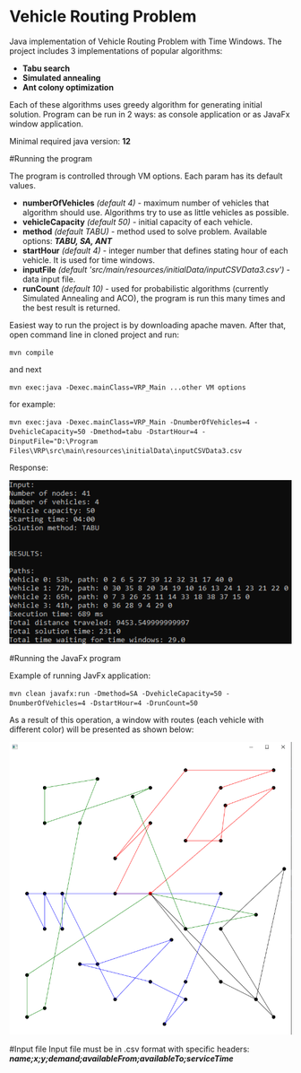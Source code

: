 # Vehicle Routing Problem
Java implementation of Vehicle Routing Problem with Time Windows.
The project includes 3 implementations of popular algorithms:
* **Tabu search**
* **Simulated annealing**
* **Ant colony optimization**

Each of these algorithms uses greedy algorithm for generating initial solution.
Program can be run in 2 ways: as console application or as JavaFx window application.

Minimal required java version: **12**

#Running the program

The program is controlled through VM options. Each param has its default values.

* **numberOfVehicles** _(default 4)_ - maximum number of vehicles that algorithm should use.
Algorithms try to use as little vehicles as possible.
* **vehicleCapacity** _(default 50)_ - initial capacity of each vehicle.
* **method** _(default TABU)_ - method used to solve problem.
Available options: **_TABU, SA, ANT_**
* **startHour** _(default 4)_ - integer number that defines stating hour of each vehicle.
It is used for time windows.
* **inputFile** _(default 'src/main/resources/initialData/inputCSVData3.csv')_ - data input file.
* **runCount** _(default 10)_ - used for probabilistic algorithms (currently Simulated Annealing and ACO),
the program is run this many times and the best result is returned.


Easiest way to run the project is by downloading apache maven. After that, open command line in cloned project and run:

`mvn compile`

and next

`mvn exec:java -Dexec.mainClass=VRP_Main ...other VM options`

for example:

`mvn exec:java -Dexec.mainClass=VRP_Main -DnumberOfVehicles=4 -DvehicleCapacity=50 -Dmethod=tabu -DstartHour=4
-DinputFile="D:\Program Files\VRP\src\main\resources\initialData\inputCSVData3.csv`

Response:


![Command line result](readmeImages/result.png)

#Running the JavaFx program

Example of running JavFx application:

`mvn clean javafx:run -Dmethod=SA -DvehicleCapacity=50 -DnumberOfVehicles=4 -DstartHour=4 -DrunCount=50`

As a result of this operation, a window with routes (each vehicle with different color) will be presented as shown below:

![Visual result](readmeImages/result_fx.png)

#Input file
Input file must be in .csv format with specific headers:
**_name;x;y;demand;availableFrom;availableTo;serviceTime_**

